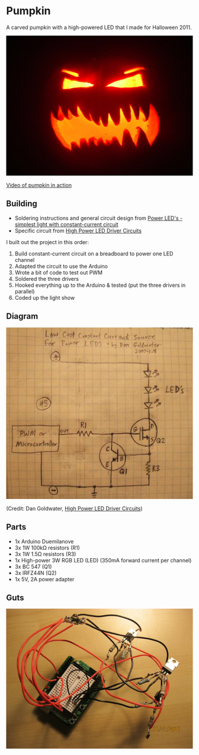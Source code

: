 Pumpkin
=======

A carved pumpkin with a high-powered LED that I made for Halloween 2011.

![The pumpkin](https://github.com/kenpratt/pumpkin/blob/master/pumpkin.jpg?raw=true)

[Video of pumpkin in action](http://www.youtube.com/watch?feature=player_embedded&v=TVvJAJWg51A)

Building
--------

* Soldering instructions and general circuit design from [Power LED's - simplest light with constant-current circuit](http://www.instructables.com/id/Power-LED-s---simplest-light-with-constant-current/)
* Specific circuit from [High Power LED Driver Circuits](http://www.instructables.com/id/Circuits-for-using-High-Power-LED-s/step8/a-little-micro-makes-all-the-difference/)

I built out the project in this order:

1. Build constant-current circuit on a breadboard to power one LED channel
2. Adapted the circuit to use the Arduino
3. Wrote a bit of code to test out PWM
4. Soldered the three drivers
5. Hooked everything up to the Arduino & tested (put the three drivers in parallel)
6. Coded up the light show

Diagram
-------

![The circuit diagram](https://github.com/kenpratt/pumpkin/blob/master/circuit_diagram.jpg?raw=true)

(Credit: Dan Goldwater, [High Power LED Driver Circuits](http://www.instructables.com/id/Circuits-for-using-High-Power-LED-s/))

Parts
-----

* 1x Arduino Duemilanove
* 3x 1W 100kΩ resistors (R1)
* 3x 1W 1.5Ω resistors (R3)
* 1x High-power 3W RGB LED (LED) (350mA forward current per channel)
* 3x BC 547 (Q1)
* 3x IRFZ44N (Q2)
* 1x 5V, 2A power adapter

Guts
----

![The guts of the pumpkin](https://github.com/kenpratt/pumpkin/blob/master/guts.jpg?raw=true)
